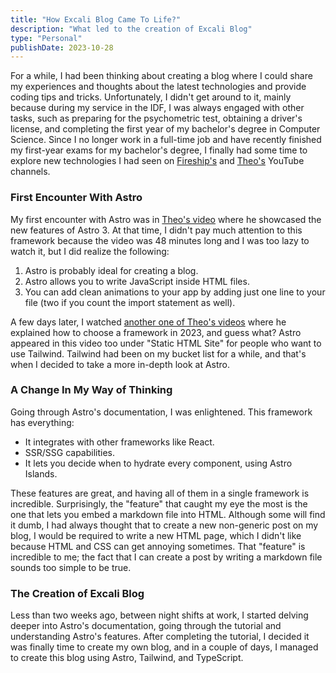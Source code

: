 ```yaml
---
title: "How Excali Blog Came To Life?"
description: "What led to the creation of Excali Blog"
type: "Personal"
publishDate: 2023-10-28
---
```


For a while, I had been thinking about creating a blog where I could share my experiences and thoughts about the latest technologies and provide coding tips and tricks. Unfortunately, I didn't get around to it, mainly because during my service in the IDF, I was always engaged with other tasks, such as preparing for the psychometric test, obtaining a driver's license, and completing the first year of my bachelor's degree in Computer Science. Since I no longer work in a full-time job and have recently finished my first-year exams for my bachelor's degree, I finally had some time to explore new technologies I had seen on [Fireship's](https://www.youtube.com/@Fireship) and [Theo's](https://www.youtube.com/@t3dotgg) YouTube channels.

### First Encounter With Astro

My first encounter with Astro was in [Theo's video](https://www.youtube.com/watch?v=CYuujJvgmns) where he showcased the new features of Astro 3. At that time, I didn't pay much attention to this framework because the video was 48 minutes long and I was too lazy to watch it, but I did realize the following:

1. Astro is probably ideal for creating a blog.
2. Astro allows you to write JavaScript inside HTML files.
3. You can add clean animations to your app by adding just one line to your file (two if you count the import statement as well).

A few days later, I watched [another one of Theo's videos](https://www.youtube.com/watch?v=S7X6fLbdwlc&t=492s) where he explained how to choose a framework in 2023, and guess what? Astro appeared in this video too under "Static HTML Site" for people who want to use Tailwind. Tailwind had been on my bucket list for a while, and that's when I decided to take a more in-depth look at Astro.

### A Change In My Way of Thinking

Going through Astro's documentation, I was enlightened. This framework has everything:

- It integrates with other frameworks like React.
- SSR/SSG capabilities.
- It lets you decide when to hydrate every component, using Astro Islands.

These features are great, and having all of them in a single framework is incredible. Surprisingly, the "feature" that caught my eye the most is the one that lets you embed a markdown file into HTML. Although some will find it dumb, I had always thought that to create a new non-generic post on my blog, I would be required to write a new HTML page, which I didn't like because HTML and CSS can get annoying sometimes. That "feature" is incredible to me; the fact that I can create a post by writing a markdown file sounds too simple to be true.

### The Creation of Excali Blog

Less than two weeks ago, between night shifts at work, I started delving deeper into Astro's documentation, going through the tutorial and understanding Astro's features. After completing the tutorial, I decided it was finally time to create my own blog, and in a couple of days, I managed to create this blog using Astro, Tailwind, and TypeScript.

